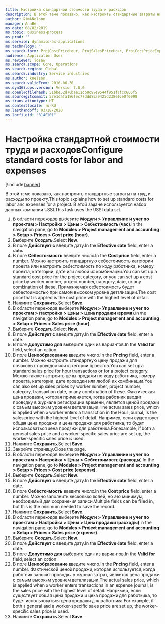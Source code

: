 ```yaml
---
title: Настройка стандартной стоимости труда и расходов
description: В этой теме показано, как настроить стандартные затраты на труд и расходы по проекту.
author: KimANelson
manager: AnnBe
ms.date: 08/02/2019
ms.topic: business-process
ms.prod: ''
ms.service: dynamics-ax-applications
ms.technology: ''
ms.search.form: ProjCostPriceHour, ProjSalesPriceHour, ProjCostPriceExpense, ProjSalesPriceCost
audience: Application User
ms.reviewer: josaw
ms.search.scope: Core, Operations
ms.search.region: Global
ms.search.industry: Service industries
ms.author: knelson
ms.search.validFrom: 2016-06-30
ms.dyn365.ops.version: Version 7.0.0
ms.openlocfilehash: 51bbe52d70bae11cb0c95e9544f951f0fcc605f5
ms.sourcegitcommit: 57e1dafa186fec77ddd8ba9425d238e36e0f0998
ms.translationtype: HT
ms.contentlocale: ru-RU
ms.lasthandoff: 03/18/2020
ms.locfileid: "3140101"
---
```

# <a name="configure-standard-costs-for-labor-and-expenses"></a><span data-ttu-id="87b14-103">Настройка стандартной стоимости труда и расходов</span><span class="sxs-lookup"><span data-stu-id="87b14-103">Configure standard costs for labor and expenses</span></span>

[!include [banner](../../includes/banner.md)]

<span data-ttu-id="87b14-104">В этой теме показано, как настроить стандартные затраты на труд и расходы по проекту.</span><span class="sxs-lookup"><span data-stu-id="87b14-104">This topic explains how to set up standard costs for labor and expenses for a project.</span></span> <span data-ttu-id="87b14-105">В этой задаче используется набор данных компании USSI.</span><span class="sxs-lookup"><span data-stu-id="87b14-105">This task uses the USSI data set.</span></span>

1. <span data-ttu-id="87b14-106">В области переходов выберите **Модули > Управление и учет по проектам > Настройка > Цены > Себестоимость (час)**.</span><span class="sxs-lookup"><span data-stu-id="87b14-106">In the navigation pane, go to **Modules > Project management and accounting > Setup > Prices > Cost price (hour)**.</span></span>
2. <span data-ttu-id="87b14-107">Выберите **Создать**.</span><span class="sxs-lookup"><span data-stu-id="87b14-107">Select **New**.</span></span>
3. <span data-ttu-id="87b14-108">В поле **Действует с** введите дату.</span><span class="sxs-lookup"><span data-stu-id="87b14-108">In the **Effective date** field, enter a date.</span></span>
4. <span data-ttu-id="87b14-109">В поле **Себестоимость** введите число.</span><span class="sxs-lookup"><span data-stu-id="87b14-109">In the **Cost price** field, enter a number.</span></span> <span data-ttu-id="87b14-110">Можно настроить стандартную себестоимость категории проекта или настроить себестоимость по коду работника, номеру проекта, категории, дате или любой их комбинации.</span><span class="sxs-lookup"><span data-stu-id="87b14-110">You can set up a standard cost price for the project category, or you can set up a cost price by worker number, project number, category, date, or any combination of these.</span></span> <span data-ttu-id="87b14-111">Применяемая себестоимость будет себестоимостью при самом высоком уровне детализации.</span><span class="sxs-lookup"><span data-stu-id="87b14-111">The cost price that is applied is the cost price with the highest level of detail.</span></span>  
5. <span data-ttu-id="87b14-112">Нажмите **Сохранить**.</span><span class="sxs-lookup"><span data-stu-id="87b14-112">Select **Save**.</span></span>
6. <span data-ttu-id="87b14-113">В области переходов выберите **Модули > Управление и учет по проектам > Настройка > Цены > Цена продажи (время)**.</span><span class="sxs-lookup"><span data-stu-id="87b14-113">In the navigation pane, go to **Modules > Project management and accounting > Setup > Prices > Sales price (hour)**.</span></span>
7. <span data-ttu-id="87b14-114">Выберите **Создать**.</span><span class="sxs-lookup"><span data-stu-id="87b14-114">Select **New**.</span></span>
8. <span data-ttu-id="87b14-115">В поле **Действует с** введите дату.</span><span class="sxs-lookup"><span data-stu-id="87b14-115">In the **Effective date** field, enter a date.</span></span>
9. <span data-ttu-id="87b14-116">В поле **Допустимо для** выберите один из вариантов.</span><span class="sxs-lookup"><span data-stu-id="87b14-116">In the **Valid for** field, select an option.</span></span>
10. <span data-ttu-id="87b14-117">В поле **Ценообразование** введите число.</span><span class="sxs-lookup"><span data-stu-id="87b14-117">In the **Pricing** field, enter a number.</span></span> <span data-ttu-id="87b14-118">Можно настроить стандартную цену продажи для почасовых проводок или категории проектов.</span><span class="sxs-lookup"><span data-stu-id="87b14-118">You can set up a standard sales price for hour transactions or for a project category.</span></span> <span data-ttu-id="87b14-119">Можно также настроить цены продажи по коду работника, номеру проекта, категории, дате проводки или любой их комбинации.</span><span class="sxs-lookup"><span data-stu-id="87b14-119">You can also set up sales prices by worker number, project number, category, transaction date, or any combination of these.</span></span> <span data-ttu-id="87b14-120">Фактическая цена продажи, которая применяется, когда работник вводит проводку в журнале регистрации времени, является ценой продажи с самым высоким уровнем детализации.</span><span class="sxs-lookup"><span data-stu-id="87b14-120">The actual sales price, which is applied when a worker enters a transaction in the Hour journal, is the sales price with the highest level of detail.</span></span> <span data-ttu-id="87b14-121">Например, если существует общая цена продажи и цена продажи для работника, то будет использоваться цена продажи для работника.</span><span class="sxs-lookup"><span data-stu-id="87b14-121">For example, if both a general sales price and a worker-specific sales price are set up, the worker-specific sales price is used.</span></span>  
11. <span data-ttu-id="87b14-122">Нажмите **Сохранить**.</span><span class="sxs-lookup"><span data-stu-id="87b14-122">Select **Save**.</span></span>
12. <span data-ttu-id="87b14-123">Закройте страницу.</span><span class="sxs-lookup"><span data-stu-id="87b14-123">Close the page.</span></span>
13. <span data-ttu-id="87b14-124">В области переходов выберите **Модули > Управление и учет по проектам > Настройка > Цены > Себестоимость (расходы)**.</span><span class="sxs-lookup"><span data-stu-id="87b14-124">In the navigation pane, go to **Modules > Project management and accounting > Setup > Prices > Cost price (expense)**.</span></span>
14. <span data-ttu-id="87b14-125">Выберите **Создать**.</span><span class="sxs-lookup"><span data-stu-id="87b14-125">Select **New**.</span></span>
15. <span data-ttu-id="87b14-126">В поле **Действует с** введите дату.</span><span class="sxs-lookup"><span data-stu-id="87b14-126">In the **Effective date** field, enter a date.</span></span>
16. <span data-ttu-id="87b14-127">В поле **Себестоимость** введите число.</span><span class="sxs-lookup"><span data-stu-id="87b14-127">In the **Cost price** field, enter a number.</span></span> <span data-ttu-id="87b14-128">Можно заполнить несколько полей, но это минимум, необходимый для сохранения записи.</span><span class="sxs-lookup"><span data-stu-id="87b14-128">Multiple fields can be filled in, but this is the minimum needed to save the record.</span></span>  
17. <span data-ttu-id="87b14-129">Нажмите **Сохранить**.</span><span class="sxs-lookup"><span data-stu-id="87b14-129">Select **Save**.</span></span>
18. <span data-ttu-id="87b14-130">В области переходов выберите **Модули > Управление и учет по проектам > Настройка > Цены > Цена продажи (расходы)**.</span><span class="sxs-lookup"><span data-stu-id="87b14-130">In the navigation pane, go to **Modules > Project management and accounting > Setup > Prices > Sales price (expense)**.</span></span>
19. <span data-ttu-id="87b14-131">Выберите **Создать**.</span><span class="sxs-lookup"><span data-stu-id="87b14-131">Select **New**.</span></span>
20. <span data-ttu-id="87b14-132">В поле **Действует с** введите дату.</span><span class="sxs-lookup"><span data-stu-id="87b14-132">In the **Effective date** field, enter a date.</span></span>
21. <span data-ttu-id="87b14-133">В поле **Допустимо для** выберите один из вариантов.</span><span class="sxs-lookup"><span data-stu-id="87b14-133">In the **Valid for** field, select an option.</span></span>
22. <span data-ttu-id="87b14-134">В поле **Ценообразование** введите число.</span><span class="sxs-lookup"><span data-stu-id="87b14-134">In the **Pricing** field, enter a number.</span></span> <span data-ttu-id="87b14-135">Фактической ценой продажи, которая используется, когда работник заносит проводки в журнал затрат, является цена продажи с самым высоким уровнем детализации.</span><span class="sxs-lookup"><span data-stu-id="87b14-135">The actual sales price, which is applied when a worker enters transactions in an expense journal, is the sales price with the highest level of detail.</span></span> <span data-ttu-id="87b14-136">Например, если существует общая цена продажи и цена продажи для работника, то будет использоваться цена продажи для работника.</span><span class="sxs-lookup"><span data-stu-id="87b14-136">For example, if both a general and a worker-specific sales price are set up, the worker-specific sales price is used.</span></span>  
23. <span data-ttu-id="87b14-137">Нажмите **Сохранить**.</span><span class="sxs-lookup"><span data-stu-id="87b14-137">Select **Save**.</span></span>

